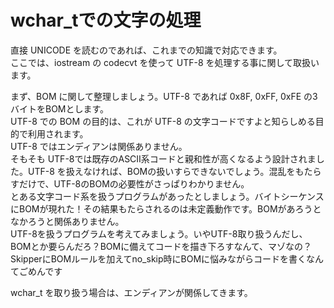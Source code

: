 # wchar_tでの文字の処理

  直接 UNICODE を読むのであれば、これまでの知識で対応できます。  
  ここでは、iostream の codecvt を使って UTF-8 を処理する事に関して取扱います。  
  
  まず、BOM に関して整理しましょう。UTF-8 であれば 0x8F, 0xFF, 0xFE の3バイトをBOMとします。  
  UTF-8 での BOM の目的は、これが UTF-8 の文字コードですよと知らしめる目的で利用されます。  
  UTF-8 ではエンディアンは関係ありません。  
  そもそも UTF-8では既存のASCII系コードと親和性が高くなるよう設計されました。UTF-8 を扱えなければ、BOMの扱いすらできないでしょう。混乱をもたらすだけで、UTF-8のBOMの必要性がさっぱりわかりません。  
  とある文字コード系を扱うプログラムがあったとしましょう。バイトシーケンスにBOMが現れた！その結果もたらされるのは未定義動作です。BOMがあろうとなかろうと関係ありません。  
  UTF-8を扱うプログラムを考えてみましょう。いやUTF-8取り扱うんだし、BOMとか要らんだろ？BOMに備えてコードを描き下ろすなんて、マゾなの？SkipperにBOMルールを加えてno_skip時にBOMに悩みながらコードを書くなんてごめんです  

  wchar_t を取り扱う場合は、エンディアンが関係してきます。
  
